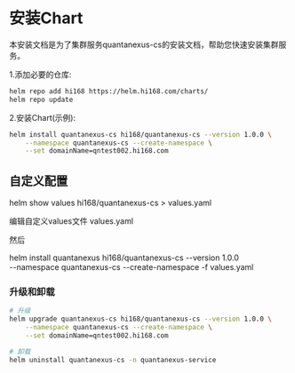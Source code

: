 # 安装Chart

本安装文档是为了集群服务quantanexus-cs的安装文档，帮助您快速安装集群服务。

1.添加必要的仓库:

```bash
helm repo add hi168 https://helm.hi168.com/charts/
helm repo update
```

2.安装Chart(示例):

```bash
helm install quantanexus-cs hi168/quantanexus-cs --version 1.0.0 \
    --namespace quantanexus-cs --create-namespace \
    --set domainName=qntest002.hi168.com 
```

## 自定义配置

helm show values hi168/quantanexus-cs > values.yaml

编辑自定义values文件 values.yaml

然后

helm install quantanexus hi168/quantanexus-cs --version 1.0.0 \
    --namespace quantanexus-cs --create-namespace
    -f values.yaml

### 升级和卸载

```bash
# 升级
helm upgrade quantanexus-cs hi168/quantanexus-cs --version 1.0.0 \
    --namespace quantanexus-cs --create-namespace \
    --set domainName=qntest002.hi168.com 

# 卸载
helm uninstall quantanexus-cs -n quantanexus-service
```
